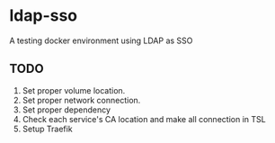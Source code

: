 # ldap-sso
A testing docker environment using LDAP as SSO

## TODO

1. Set proper volume location.
2. Set proper network connection.
3. Set proper dependency
4. Check each service's CA location and make all connection in TSL
5. Setup Traefik